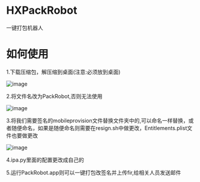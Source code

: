 # HXPackRobot
一键打包机器人

# 如何使用

1.下载压缩包，解压缩到桌面(注意:必须放到桌面)

![image](https://github.com/huangxuan518/HXPackRobot/blob/master/%E8%AF%B4%E6%98%8E%E5%9B%BE/1.png)

2.将文件名改为PackRobot,否则无法使用

![image](https://github.com/huangxuan518/HXPackRobot/blob/master/%E8%AF%B4%E6%98%8E%E5%9B%BE/2.png)

3.将我们需要签名的mobileprovision文件替换文件夹中的,可以命名一样替换，或者随便命名，如果是随便命名则需要在resign.sh中做更改，Entitlements.plist文件也要做更改

![image](https://github.com/huangxuan518/HXPackRobot/blob/master/%E8%AF%B4%E6%98%8E%E5%9B%BE/3.png)

4.ipa.py里面的配置更改成自己的

5.运行PackRobot.app则可以一键打包改签名并上传fir,给相关人员发送邮件


